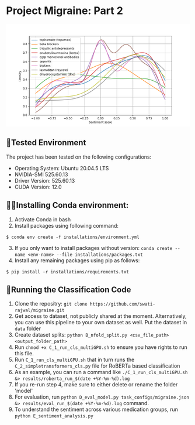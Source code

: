 # Project Migraine: Part 2
![Example Image](figures/sentiment_distribution.png)

## 🎯Tested Environment
The project has been tested on the following configurations:
- Operating System: Ubuntu 20.04.5 LTS
- NVIDIA-SMI 525.60.13
- Driver Version: 525.60.13
- CUDA Version: 12.0

## 👩‍💻Installing Conda environment:
1. Activate Conda in bash
2. Install packages using following command:
```
$ conda env create -f installations/environment.yml
```
3. If you only want to install packages without version: ```conda create --name <env-name> --file installations/packages.txt```
4. Install any remaining packages using pip as follows:
```
$ pip install -r installations/requirements.txt
```
## 🏃Running the Classification Code
1. Clone the repositry: ```git clone https://github.com/swati-rajwal/migraine.git```
2. Get access to dataset, not publicly shared at the moment. Alternatively, you can use this pipeline to your own dataset as well. Put the dataset in ```data``` folder
3. Create dataset splits: ```python B_nfold_split.py <csv_file_path> <output_folder_path>```
4. Run ```chmod +x C_1_run_cls_multiGPU.sh``` to ensure you have rights to run this file.
5. Run ```C_1_run_cls_multiGPU.sh``` that in turn runs the ```C_2_simpletransformers_cls.py``` file for RoBERTa based classification
6. As an example, you can run a command like ```./C_1_run_cls_multiGPU.sh &> results/roberta_run_$(date +%Y-%m-%d).log```
7. If you re-run step 4, make sure to either delete or rename the folder 'model'
8. For evaluation, run ```python D_eval_model.py task_configs/migraine.json &> results/eval_run_$(date +%Y-%m-%d).log``` command.
9. To understand the sentiment across various medication groups, run ```python E_sentiment_analysis.py```